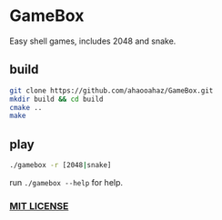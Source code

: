 # GameBox

Easy shell games, includes 2048 and snake.

## build

```bash
git clone https://github.com/ahaooahaz/GameBox.git
mkdir build && cd build
cmake ..
make
```

## play

```bash
./gamebox -r [2048|snake]
```

run `./gamebox --help` for help.

### [MIT LICENSE](LICENSE)